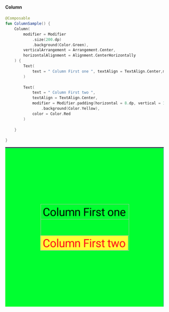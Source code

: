 #### Column

```kotlin
@Composable
fun ColumnSample() {
    Column(
        modifier = Modifier
            .size(200.dp)
            .background(Color.Green),
        verticalArrangement = Arrangement.Center,
        horizontalAlignment = Alignment.CenterHorizontally
    ) {
        Text(
            text = " Column First one ", textAlign = TextAlign.Center,modifier = Modifier.padding(10.dp)
        )

        Text(
            text = " Column First two ",
            textAlign = TextAlign.Center,
            modifier = Modifier.padding(horizontal = 8.dp, vertical = 10.dp)
                .background(Color.Yellow),
            color = Color.Red
        )

    }

}
```

<img src="https://raw.githubusercontent.com/dashingqi/DQPicBeg/main/image-20230731114840274.png" alt="image-20230731114840274" style="zoom:200%;" />

